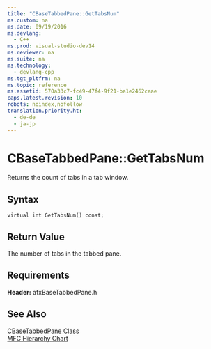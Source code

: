 ```yaml
---
title: "CBaseTabbedPane::GetTabsNum"
ms.custom: na
ms.date: 09/19/2016
ms.devlang: 
  - C++
ms.prod: visual-studio-dev14
ms.reviewer: na
ms.suite: na
ms.technology: 
  - devlang-cpp
ms.tgt_pltfrm: na
ms.topic: reference
ms.assetid: 570a33c7-fc49-47f4-9f21-ba1e2462ceae
caps.latest.revision: 10
robots: noindex,nofollow
translation.priority.ht: 
  - de-de
  - ja-jp
---
```

# CBaseTabbedPane::GetTabsNum
Returns the count of tabs in a tab window.  
  
## Syntax  
  
```  
virtual int GetTabsNum() const;  
```  
  
## Return Value  
 The number of tabs in the tabbed pane.  
  
## Requirements  
 **Header:** afxBaseTabbedPane.h  
  
## See Also  
 [CBaseTabbedPane Class](../vs140/CBaseTabbedPane-Class.md)   
 [MFC Hierarchy Chart](../vs140/Hierarchy-Chart.md)